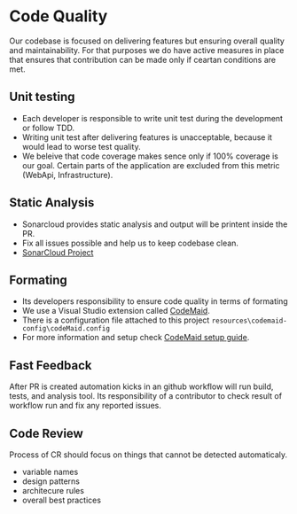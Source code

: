 # Code Quality

Our codebase is focused on delivering features but ensuring overall quality and maintainability. For that purposes we do have active measures in place that ensures that contribution can be made only if ceartan conditions are met.

## Unit testing
* Each developer is responsible to write unit test during the development or follow TDD.
* Writing unit test after delivering features is unacceptable, because it would lead to worse test quality.
* We beleive that code coverage makes sence only if 100% coverage is our goal.  Certain parts of the application are excluded from this metric (WebApi, Infrastructure).

## Static Analysis

* Sonarcloud provides static analysis and output will be printent inside the PR.
* Fix all issues possible and help us to keep codebase clean.
* [SonarCloud Project](https://sonarcloud.io/project/overview?id=3PillarGlobal-Ostrava_interview-app-api)


## Formating

* Its developers responsibility to ensure code quality in terms of formating
* We use a Visual Studio extension called [CodeMaid](https://www.codemaid.net/).
* There is a configuration file attached to this project `resources\codemaid-config\codeMaid.config`
* For more information and setup check [CodeMaid setup guide](/docs/CODEMAID.md).


## Fast Feedback

After PR is created automation kicks in an github workflow will run build, tests, and analysis tool. Its responsibility of a contributor to check result of workflow run and fix any reported issues.

## Code Review

Process of CR should focus on things that cannot be detected automaticaly.

* variable names
* design patterns
* architecure rules
* overall best practices
